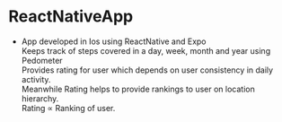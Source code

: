 # ReactNativeApp <br />
* App developed in Ios using ReactNative and Expo <br />
Keeps track of steps covered in a day, week, month and year using Pedometer<br />
Provides rating for user which depends on user consistency in daily activity.<br />
Meanwhile Rating helps to provide rankings to user on location hierarchy.<br />
Rating ∝ Ranking of user.
